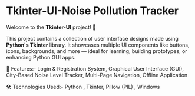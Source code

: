 # Tkinter-UI-Noise Pollution Tracker

Welcome to the **Tkinter-UI** project! 🚀

This project contains a collection of user interface designs made using **Python's Tkinter** library. It showcases multiple UI components like buttons, icons, backgrounds, and more — ideal for learning, building prototypes, or enhancing Python GUI apps.


🌟 Features:-
Login & Registration System,
Graphical User Interface (GUI),
City-Based Noise Level Tracker,
Multi-Page Navigation,
Offline Application


🛠️ Technologies Used:-
 Python ,
 Tkinter, 
 Pillow (PIL) ,
 Windows
